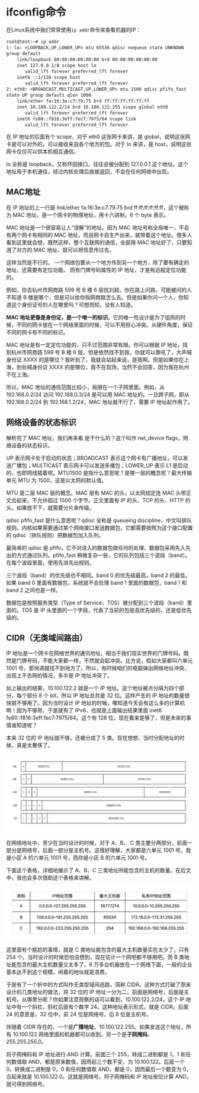 # ifconfig命令

在Linux系统中我们常常使用`ip addr`命令来查看机器的IP：

```shell
root@test:~# ip addr
1: lo: <LOOPBACK,UP,LOWER_UP> mtu 65536 qdisc noqueue state UNKNOWN group default 
    link/loopback 00:00:00:00:00:00 brd 00:00:00:00:00:00
    inet 127.0.0.1/8 scope host lo
       valid_lft forever preferred_lft forever
    inet6 ::1/128 scope host 
       valid_lft forever preferred_lft forever
2: eth0: <BROADCAST,MULTICAST,UP,LOWER_UP> mtu 1500 qdisc pfifo_fast state UP group default qlen 1000
    link/ether fa:16:3e:c7:79:75 brd ff:ff:ff:ff:ff:ff
    inet 10.100.122.2/24 brd 10.100.122.255 scope global eth0
       valid_lft forever preferred_lft forever
    inet6 fe80::f816:3eff:fec7:7975/64 scope link 
       valid_lft forever preferred_lft forever
```

在 IP 地址的后面有个 scope，对于 eth0 这张网卡来讲，是 global，说明这张网卡是可以对外的，可以接收来自各个地方的包。对于 lo 来讲，是 host，说明这张网卡仅仅可以供本机相互通信。

lo 全称是 loopback，又称环回接口，往往会被分配到 127.0.0.1 这个地址。这个地址用于本机通信，经过内核处理后直接返回，不会在任何网络中出现。

## MAC地址

在 IP 地址的上一行是 link/ether fa:16:3e:c7:79:75 brd ff:ff:ff:ff:ff:ff，这个被称为 MAC 地址，是一个网卡的物理地址，用十六进制，6 个 byte 表示。

MAC 地址是一个很容易让人“误解”的地址。因为 MAC 地址号称全局唯一，不会有两个网卡有相同的 MAC 地址，而且网卡自生产出来，就带着这个地址。很多人看到这里就会想，既然这样，整个互联网的通信，全部用 MAC 地址好了，只要知道了对方的 MAC 地址，就可以把信息传过去。

这样当然是不行的。 一个网络包要从一个地方传到另一个地方，除了要有确定的地址，还需要有定位功能。 而有门牌号码属性的 IP 地址，才是有远程定位功能的。

例如，你去杭州市网商路 599 号 B 楼 6 层找刘超，你在路上问路，可能被问的人不知道 B 楼是哪个，但是可以给你指网商路怎么去。但是如果你问一个人，你知道这个身份证号的人在哪里吗？可想而知，没有人知道。

**MAC 地址更像是身份证，是一个唯一的标识**。它的唯一性设计是为了组网的时候，不同的网卡放在一个网络里面的时候，可以不用担心冲突。从硬件角度，保证不同的网卡有不同的标识。

MAC 地址是有一定定位功能的，只不过范围非常有限。你可以根据 IP 地址，找到杭州市网商路 599 号 B 楼 6 层，但是依然找不到我，你就可以靠吼了，大声喊身份证 XXXX 的是哪位？我听到了，我就会站起来说，是我啊。但是如果你在上海，到处喊身份证 XXXX 的是哪位，我不在现场，当然不会回答，因为我在杭州不在上海。

所以，MAC 地址的通信范围比较小，局限在一个子网里面。例如，从 192.168.0.2/24 访问 192.168.0.3/24 是可以用 MAC 地址的。一旦跨子网，即从 192.168.0.2/24 到 192.168.1.2/24，MAC 地址就不行了，需要 IP 地址起作用了。

## 网络设备的状态标识

解析完了 MAC 地址，我们再来看 是干什么的？这个叫作 net_device flags，网络设备的状态标识。

UP 表示网卡处于启动的状态；BROADCAST 表示这个网卡有广播地址，可以发送广播包；MULTICAST 表示网卡可以发送多播包；LOWER_UP 表示 L1 是启动的，也即网线插着呢。MTU1500 是指什么意思呢？是哪一层的概念呢？最大传输单元 MTU 为 1500，这是以太网的默认值。

MTU 是二层 MAC 层的概念。MAC 层有 MAC 的头，以太网规定连 MAC 头带正文合起来，不允许超过 1500 个字节。正文里面有 IP 的头、TCP 的头、HTTP 的头。如果放不下，就需要分片来传输。

qdisc pfifo_fast 是什么意思呢？qdisc 全称是 queueing discipline，中文叫排队规则。内核如果需要通过某个网络接口发送数据包，它都需要按照为这个接口配置的 qdisc（排队规则）把数据包加入队列。

最简单的 qdisc 是 pfifo，它不对进入的数据包做任何的处理，数据包采用先入先出的方式通过队列。pfifo_fast 稍微复杂一些，它的队列包括三个波段（band）。在每个波段里面，使用先进先出规则。

三个波段（band）的优先级也不相同。band 0 的优先级最高，band 2 的最低。如果 band 0 里面有数据包，系统就不会处理 band 1 里面的数据包，band 1 和 band 2 之间也是一样。

数据包是按照服务类型（Type of Service，TOS）被分配到三个波段（band）里面的。TOS 是 IP 头里面的一个字段，代表了当前的包是高优先级的，还是低优先级的。

## CIDR（无类域间路由）

IP 地址是一个网卡在网络世界的通讯地址，相当于我们现实世界的门牌号码。既然是门牌号码，不能大家都一样，不然就会起冲突。比方说，假如大家都叫六单元 1001 号，那快递就找不到地方了。所以，有时候咱们的电脑弹出网络地址冲突，出现上不去网的情况，多半是 IP 地址冲突了。

如上输出的结果，10.100.122.2 就是一个 IP 地址。这个地址被点分隔为四个部分，每个部分 8 个 bit，所以 IP 地址总共是 32 位。这样产生的 IP 地址的数量很快就不够用了。因为当时设计 IP 地址的时候，哪知道今天会有这么多的计算机啊！因为不够用，于是就有了 IPv6，也就是上面输出结果里面 inet6 fe80::f816:3eff:fec7:7975/64。这个有 128 位，现在看来是够了，但是未来的事情谁知道呢？

本来 32 位的 IP 地址就不够，还被分成了 5 类。现在想想，当时分配地址的时候，真是太奢侈了。

![](../images/2.jpg)

在网络地址中，至少在当时设计的时候，对于 A、B、 C 类主要分两部分，前面一部分是网络号，后面一部分是主机号。这很好理解，大家都是六单元 1001 号，我是小区 A 的六单元 1001 号，而你是小区 B 的六单元 1001 号。

下面这个表格，详细地展示了 A、B、C 三类地址所能包含的主机的数量。在后文中，我也会多次借助这个表格来讲解。

![](../images/3.jpg)

这里面有个尴尬的事情，就是 C 类地址能包含的最大主机数量实在太少了，只有 254 个。当时设计的时候恐怕没想到，现在估计一个网吧都不够用吧。而 B 类地址能包含的最大主机数量又太多了。6 万多台机器放在一个网络下面，一般的企业基本达不到这个规模，闲着的地址就是浪费。

于是有了一个折中的方式叫作无类型域间选路，简称 CIDR。这种方式打破了原来设计的几类地址的做法，将 32 位的 IP 地址一分为二，前面是网络号，后面是主机号。从哪里分呢？你如果注意观察的话可以看到，10.100.122.2/24，这个 IP 地址中有一个斜杠，斜杠后面有个数字 24。这种地址表示形式，就是 CIDR。后面 24 的意思是，32 位中，前 24 位是网络号，后 8 位是主机号。

伴随着 CIDR 存在的，一个是**广播地址**，10.100.122.255。如果发送这个地址，所有 10.100.122 网络里面的机器都可以收到。另一个是**子网掩码**，255.255.255.0。

将子网掩码和 IP 地址进行 AND 计算。前面三个 255，转成二进制都是 1。1 和任何数值取 AND，都是原来数值，因而前三个数不变，为 10.100.122。后面一个 0，转换成二进制是 0，0 和任何数值取 AND，都是 0，因而最后一个数变为 0，合起来就是 10.100.122.0。这就是网络号。将子网掩码和 IP 地址按位计算 AND，就可得到网络号。

